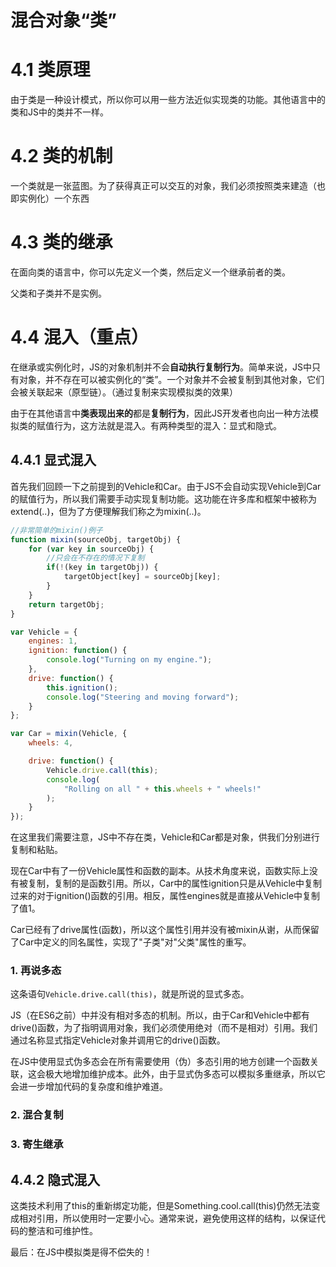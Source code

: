 # **混合对象“类”**

# 4.1 类原理

由于类是一种设计模式，所以你可以用一些方法近似实现类的功能。其他语言中的类和JS中的类并不一样。

# 4.2 类的机制

一个类就是一张蓝图。为了获得真正可以交互的对象，我们必须按照类来建造（也即实例化）一个东西

# 4.3 类的继承

在面向类的语言中，你可以先定义一个类，然后定义一个继承前者的类。

父类和子类并不是实例。

# 4.4 混入（重点）

在继承或实例化时，JS的对象机制并不会**自动执行复制行为**。简单来说，JS中只有对象，并不存在可以被实例化的“类”。一个对象并不会被复制到其他对象，它们会被关联起来（原型链）。（通过复制来实现模拟类的效果）

由于在其他语言中**类表现出来的**都是**复制行为**，因此JS开发者也向出一种方法模拟类的赋值行为，这方法就是混入。有两种类型的混入：显式和隐式。

## **4.4.1 显式混入**

首先我们回顾一下之前提到的Vehicle和Car。由于JS不会自动实现Vehicle到Car的赋值行为，所以我们需要手动实现复制功能。这功能在许多库和框架中被称为extend(..)，但为了方便理解我们称之为mixin(..)。

```js
//非常简单的mixin()例子
function mixin(sourceObj, targetObj) {
    for (var key in sourceObj) {
        //只会在不存在的情况下复制
        if(!(key in targetObj)) {
            targetObject[key] = sourceObj[key];
        }
    }
    return targetObj;
}

var Vehicle = {
    engines: 1,
    ignition: function() {
        console.log("Turning on my engine.");
    },
    drive: function() {
        this.ignition();
        console.log("Steering and moving forward");
    }
};

var Car = mixin(Vehicle, {
    wheels: 4,

    drive: function() {
        Vehicle.drive.call(this);
        console.log(
            "Rolling on all " + this.wheels + " wheels!"
        );
    }
});
```

在这里我们需要注意，JS中不存在类，Vehicle和Car都是对象，供我们分别进行复制和粘贴。

现在Car中有了一份Vehicle属性和函数的副本。从技术角度来说，函数实际上没有被复制，复制的是函数引用。所以，Car中的属性ignition只是从Vehicle中复制过来的对于ignition()函数的引用。相反，属性engines就是直接从Vehicle中复制了值1。

Car已经有了drive属性(函数)，所以这个属性引用并没有被mixin从谢，从而保留了Car中定义的同名属性，实现了"子类"对"父类"属性的重写。

### **1. 再说多态**

这条语句`Vehicle.drive.call(this)`，就是所说的显式多态。

JS（在ES6之前）中并没有相对多态的机制。所以，由于Car和Vehicle中都有drive()函数，为了指明调用对象，我们必须使用绝对（而不是相对）引用。我们通过名称显式指定Vehicle对象并调用它的drive()函数。

在JS中使用显式伪多态会在所有需要使用（伪）多态引用的地方创建一个函数关联，这会极大地增加维护成本。此外，由于显式伪多态可以模拟多重继承，所以它会进一步增加代码的复杂度和维护难道。

### **2. 混合复制**

### **3. 寄生继承**

## **4.4.2 隐式混入**

这类技术利用了this的重新绑定功能，但是Something.cool.call(this)仍然无法变成相对引用，所以使用时一定要小心。通常来说，避免使用这样的结构，以保证代码的整洁和可维护性。


最后：在JS中模拟类是得不偿失的！